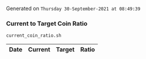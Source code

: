 Generated on `Thursday 30-September-2021 at 08:49:39`

### Current to Target Coin Ratio
`current_coin_ratio.sh`

Date|Current|Target|Ratio
---|---|---|---
